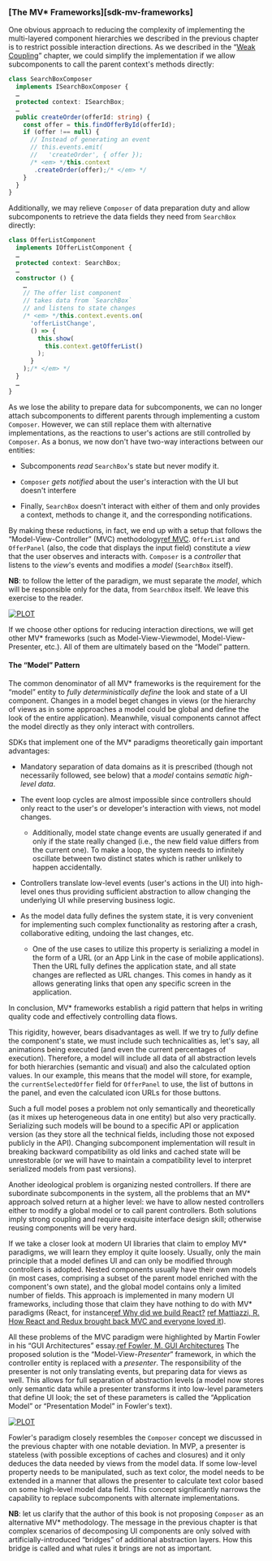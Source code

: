 ### [The MV* Frameworks][sdk-mv-frameworks]

One obvious approach to reducing the complexity of implementing the multi-layered component hierarchies we described in the previous chapter is to restrict possible interaction directions. As we described in the “[Weak Coupling](#back-compat-weak-coupling)” chapter, we could simplify the implementation if we allow subcomponents to call the parent context's methods directly:

```typescript
class SearchBoxComposer 
  implements ISearchBoxComposer {
  …
  protected context: ISearchBox;
  …
  public createOrder(offerId: string) {
    const offer = this.findOfferById(offerId);
    if (offer !== null) {
      // Instead of generating an event
      // this.events.emit(
      //   'createOrder', { offer });
      /* <em> */this.context
       .createOrder(offer);/* </em> */
    }
  }
}
```

Additionally, we may relieve `Composer` of data preparation duty and allow subcomponents to retrieve the data fields they need from `SearchBox` directly:

```typescript
class OfferListComponent 
  implements IOfferListComponent {
  …
  protected context: SearchBox;
  …
  constructor () {
    …
    // The offer list component
    // takes data from `SearchBox`
    // and listens to state changes
    /* <em> */this.context.events.on(
      'offerListChange',
      () => {
        this.show(
          this.context.getOfferList()
        );
      }
    );/* </em> */
  }
  …
}
```

As we lose the ability to prepare data for subcomponents, we can no longer attach subcomponents to different parents through implementing a custom `Composer`. However, we can still replace them with alternative implementations, as the reactions to user's actions are still controlled by `Composer`. As a bonus, we now don't have two-way interactions between our entities:

  * Subcomponents *read* `SearchBox`'s state but never modify it.

  * `Composer` *gets notified* about the user's interaction with the UI but doesn't interfere

  * Finally, `SearchBox` doesn't interact with either of them and only provides a context, methods to change it, and the corresponding notifications.

By making these reductions, in fact, we end up with a setup that follows the “Model-View-Controller” (MVC) methodology[ref MVC](https://en.wikipedia.org/wiki/Model%E2%80%93view%E2%80%93controller). `OfferList` and `OfferPanel` (also, the code that displays the input field) constitute a *view* that the user observes and interacts with. `Composer` is a *controller* that listens to the *view*'s events and modifies a *model* (`SearchBox` itself).

**NB**: to follow the letter of the paradigm, we must separate the *model*, which will be responsible only for the data, from `SearchBox` itself. We leave this exercise to the reader.

[![PLOT](/img/graphs/sdk-mvc.en.png "MVC entities interaction chart")]()

If we choose other options for reducing interaction directions, we will get other MV* frameworks (such as Model-View-Viewmodel, Model-View-Presenter, etc.). All of them are ultimately based on the “Model” pattern.

#### The “Model” Pattern

The common denominator of all MV* frameworks is the requirement for the “model” entity to *fully deterministically define* the look and state of a UI component. Changes in a model beget changes in views (or the hierarchy of views as in some approaches a model could be global and define the look of the entire application). Meanwhile, visual components cannot affect the model directly as they only interact with controllers.

SDKs that implement one of the MV* paradigms theoretically gain important advantages:

  * Mandatory separation of data domains as it is prescribed (though not necessarily followed, see below) that a *model* contains *sematic high-level data*.

  * The event loop cycles are almost impossible since controllers should only react to the user's or developer's interaction with views, not model changes.

      * Additionally, model state change events are usually generated if and only if the state really changed (i.e., the new field value differs from the current one). To make a loop, the system needs to infinitely oscillate between two distinct states which is rather unlikely to happen accidentally.

  * Controllers translate low-level events (user's actions in the UI) into high-level ones thus providing sufficient abstraction to allow changing the underlying UI while preserving business logic.

  * As the model data fully defines the system state, it is very convenient for implementing such complex functionality as restoring after a crash, collaborative editing, undoing the last changes, etc.

      * One of the use cases to utilize this property is serializing a model in the form of a URL (or an App Link in the case of mobile applications). Then the URL fully defines the application state, and all state changes are reflected as URL changes. This comes in handy as it allows generating links that open any specific screen in the application.

In conclusion, MV* frameworks establish a rigid pattern that helps in writing quality code and effectively controlling data flows.

This rigidity, however, bears disadvantages as well. If we try to *fully* define the component's state, we must include such technicalities as, let's say, all animations being executed (and even the current percentages of execution). Therefore, a model will include all data of all abstraction levels for both hierarchies (semantic and visual) and also the calculated option values. In our example, this means that the model will store, for example, the `currentSelectedOffer` field for `OfferPanel` to use, the list of buttons in the panel, and even the calculated icon URLs for those buttons.

Such a full model poses a problem not only semantically and theoretically (as it mixes up heterogeneous data in one entity) but also very practically. Serializing such models will be bound to a specific API or application version (as they store all the technical fields, including those not exposed publicly in the API). Changing subcomponent implementation will result in breaking backward compatibility as old links and cached state will be unrestorable (or we will have to maintain a compatibility level to interpret serialized models from past versions).

Another ideological problem is organizing nested controllers. If there are subordinate subcomponents in the system, all the problems that an MV* approach solved return at a higher level: we have to allow nested controllers either to modify a global model or to call parent controllers. Both solutions imply strong coupling and require exquisite interface design skill; otherwise reusing components will be very hard.

If we take a closer look at modern UI libraries that claim to employ MV* paradigms, we will learn they employ it quite loosely. Usually, only the main principle that a model defines UI and can only be modified through controllers is adopted. Nested components usually have their own models (in most cases, comprising a subset of the parent model enriched with the component's own state), and the global model contains only a limited number of fields. This approach is implemented in many modern UI frameworks, including those that claim they have nothing to do with MV* paradigms (React, for instance[ref Why did we build React?](https://legacy.reactjs.org/blog/2013/06/05/why-react.html) [ref Mattiazzi, R. How React and Redux brought back MVC and everyone loved it](https://rangle.io/blog/how-react-and-redux-brought-back-mvc-and-everyone-loved-it)).

All these problems of the MVC paradigm were highlighted by Martin Fowler in his “GUI Architectures” essay.[ref Fowler, M. GUI Architectures](https://www.martinfowler.com/eaaDev/uiArchs.html) The proposed solution is the “Model-View-*Presenter*” framework, in which the controller entity is replaced with a *presenter*. The responsibility of the presenter is not only translating events, but preparing data for views as well. This allows for full separation of abstraction levels (a model now stores only semantic data while a presenter transforms it into low-level parameters that define UI look; the set of these parameters is called the “Application Model” or “Presentation Model” in Fowler's text).

[![PLOT](/img/graphs/sdk-mvp.en.png "MVP entities interaction chart")]()

Fowler's paradigm closely resembles the `Composer` concept we discussed in the previous chapter with one notable deviation. In MVP, a presenter is stateless (with possible exceptions of caches and closures) and it only deduces the data needed by views from the model data. If some low-level property needs to be manipulated, such as text color, the model needs to be extended in a manner that allows the presenter to calculate text color based on some high-level model data field. This concept significantly narrows the capability to replace subcomponents with alternate implementations.

**NB**: let us clarify that the author of this book is not proposing `Composer` as an alternative MV* methodology. The message in the previous chapter is that complex scenarios of decomposing UI components are only solved with artificially-introduced “bridges” of additional abstraction layers. How this bridge is called and what rules it brings are not as important.